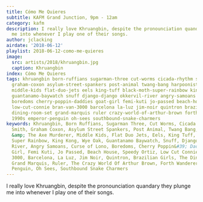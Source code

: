 ```yaml
---
title: Cómo Me Quieres
subtitle: KAFM Grand Junction, 9pm - 12am
category: kafm
description: I really love Khruangbin, despite the pronounciation quandary they plunge
  me into whenever I play one of their songs.
author: jclacking
airdate: '2018-06-12'
playlist: 2018-06-12-como-me-quieres
image:
  src: artists/2018/khruangbin.jpg
  caption: Khruangbin
index: Cómo Me Quieres
tags: khruangbin born-ruffians sugarman-three cut-worms cicada-rhythm sonny-smith
  graham-coxon asylum-street-spankers post-animal twang-bang harpoonist-axe-murderer
  middle-kids flat-duo-jets eels king-tuff black-moth-super-rainbow king-kong wye-oak
  guantanamo-baywatch snuff django-django okkervil-river angry-samoans curse-of-lono
  boredoms cherry-poppin-daddies goat-girl femi-kuti jo-passed beach-house speedy-ortiz
  low-cut-connie bran-van-3000 barcelona la-luz jim-noir quintron brazilian-girls
  dining-room-set grand-marquis ruler crazy-world-of-arthur-brown forth-wanderers
  1990s emperor-penguin oh-sees southbound-snake-charmers
keywords: Khruangbin, Born Ruffians, Sugarman Three, Cut Worms, Cicada Rhythm, Sonny
  Smith, Graham Coxon, Asylum Street Spankers, Post Animal, Twang Bang, The Harpoonist
  &amp; The Axe Murderer, Middle Kids, Flat Duo Jets, Eels, King Tuff, Black Moth
  Super Rainbow, King Kong, Wye Oak, Guantanamo Baywatch, Snuff, Django Django, Okkervil
  River, Angry Samoans, Curse of Lono, Boredoms, Cherry Poppin&#39; Daddies, Goat
  Girl, Femi Kuti, Jo Passed, Beach House, Speedy Ortiz, Low Cut Connie, Bran Van
  3000, Barcelona, La Luz, Jim Noir, Quintron, Brazilian Girls, The Dining Room Set,
  Grand Marquis, Ruler, The Crazy World Of Arthur Brown, Forth Wanderers, 1990s, Emperor
  Penguin, Oh Sees, Southbound Snake Charmers
---
```

I really love Khruangbin, despite the pronounciation quandary they plunge me into whenever I play one of their songs.
